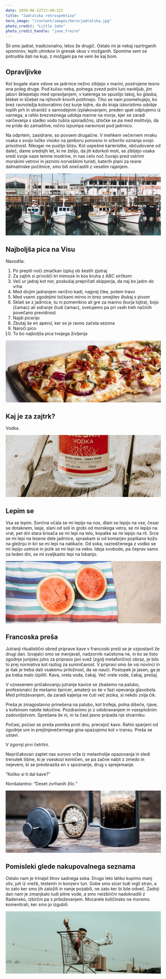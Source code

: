 ```yaml
---
date: 2020-06-22T22:40:32Z
title: "Jadralska retrospektiva"
hero_image: "/content/images/hero/jadralska.jpg"
photo_credit: "Little John"
photo_credit_handle: "joao_freire"
---
```


Šli smo jadrat, tradicionalno, letos že drugič. Ostalo mi je nekaj razrtrganih spominov, lepih utrinkov in grenak okus v možganih. Spomine sem se potrudila dati na kup, z možgani pa ne vem še kaj bom.

## Opravljivke
Kot bogate stare vdove se jadrnice nežno zibljejo v marini, postrojene tesno ena poleg druge. Pod kuliso neba, polnega zvezd polni luni navkljub, jim jabori šklepetajo med opravljanjem, v katerega se spustijo takoj, ko glasba, blebet in ščebet na njihovih krovih potihnejo. Tiho se nam posmehujejo, ko brez ravnotežja kolovratimo čez kurje lojtre, da do kraja izkoristimo udobje toplih prh in stranišč s samodejnim izplakovanjem, preden spet odplujemo iz varnega, a rahlo brezveznega udobja marine na morje, kjer se zaradi varčevanja s sladko vodo tušira sporadično, izločke se pa med molitvijo, da ne pride do zamašitve, ročno izpumpa naravnost pod jadrnico.

Na odprtem, zasidrane, so povsem drugačne. V mehkem večernem mraku vsaka s svojo lučko visoko na jamboru ponosno in srborito oznanja svojo prisotnost. Nikogar ne pustijo blizu. Kot uspešne karieristke, občudovane od daleč, dame srednjih let, ki ne želijo, da jih kdorkoli moti, se zibljejo vsaka sredi svoje oaze temne modrine, in nas celo noč čuvajo pred ostrimi morskimi vetrovi in jeznimi norveškimi turisti, katerih plani za resne dalmatinske počitnice, smo bili onečastili z veselim rajanjem.

![](/content/images/blog/mini-marina.jpg)

## Najboljša pica na Visu
Navodila:
1. Po prepiti noči zmačkan izpluj ob šestih zjutraj
1. Za zajtrk si privošči tri mimoze in kos kruha z ABC sirčkom
1. Več ur jadraj kot nor, poskušaj prepričati skipperja, da naj bo jadro do vrha
1. Med divjim jadranjem verižno kadi, najprej čike, potem travo
1. Med vsemi zgodnjimi točkami mirno in brez omejitev štukaj s pivom
1. Sklati se z jadrnice, tu ni pomembno ali gre za marino (kurja lojtra), bojo (čamac) ali sidranje (tudi čamac), svetujemo pa pri vseh treh načinih povečano previdnost
1. Najdi picerijo
1. Zbutaj še en aperol, ker se je ravno začela sezona
1. Naroči pico
1. To bo najboljša pica tvojega življenja

![](/content/images/blog/mini-pizza.jpg)

## Kaj je za zajtrk?
Vodka.

![](/content/images/blog/mini-vodka.jpg)

## Lepim se
Vsa se lepim. Sončna očala se mi lepijo na nos, dlani se lepijo na vse, česar se dotaknem, lasje, slani od soli in grobi od morskega vetra, se mi lepijo na vrat, pet dni stara brisača se mi lepi na telo, kopalke se mi lepijo na rit.
Srce se mi lepi na lesene dele jadrnice, spraskam si od komarjev popikano kožo na gležnju in kri se mi lepi na natikače. Od soka, razredčenega z vodko se mi lepijo ustnice in jezik se mi lepi na nebo. Ideja svobode, pa čeprav samo za teden dni, se mi svaljkasto lepi na lobanjo.

![](/content/images/blog/mini-lepimse.jpg)

## Francoska preša
Jutranji ritualistični obred priprave kave v francoski preši se je vzpostavil že drugi dan. Izvajalci smo se menjavali, nadzornik načeloma ne, in ko se tisto zgodnje junijsko jutro za pripravo javi svež (zgolj metaforično) obraz, je bilo to prej normativa kot razlog za sumničavost. V pripravi smo še vsi novinci in je itak je treba dati vsakemu priložnost, da se nauči. Postopek je jasen, ga je pa treba malo izpiliti. Kava, vrela voda, čakaj. Več vrele vode, čakaj, prešaj.

V vznesenem pričakovanju jutranje kavice se zbašemo na palubo, profesionalci že mešamo špricer, amaterji so še v fazi opevanja glavobola. Med pritoževanjem, da zaradi kajenja ne čuti več jezika, si nekdo zvija čik.

Preša je zmagoslavno prinešena na palubo, kot trofeja, polna dišeče, rjave, s kofeinom nabite tekočine. Pozdravimo jo z odobravanjem in vsesplošnim zadovoljstvom. Sprešana še ni, in ta čast jasno pripada nje stvarniku.

Počasi, počasi se preša pomika proti dnu, precejoč kavo. Rahlo sparjeni od zgodnje ure in prejšnjevečernega gina opazujemo kot v transu.
Preša se ustavi.

V zgornji prvi četrtini.

Nepričakovan zaplet nas surovo vrže iz melanholije opazovanja in sledi trenutek tišine, ki je vseskozi komičen, se pa začne nabit z zmedo in nejevero, ki se preobrazita en v spoznanje, drug v sprejemanje.

“Koliko si ti dal kave?”

Nonšalantno: “Deset zvrhanih žlic.”

![](/content/images/blog/mini-frenchpress.jpg)

## Pomisleki glede nakupovalnega seznama
Ostalo nam je trinajst litrov sadnega soka. Drugo leto lahko kupimo manj oliv, juh iz vrečk, testenin in konzerv tun. Gobe smo sicer tudi vrgli stran, a to zato ker smo jih založili in nanje pozabili, ne zato ker bi bile odveč. Zadnji dan nam je zmanjkalo tudi pitne vode, a smo neizbirčni nadoknadili z Radensko, izbirčni pa s pritoževanjem. Mocarele količinsko ne moremo komentirati, ker smo jo izgubili.

![](/content/images/mini-nakupovalni.jpg)
